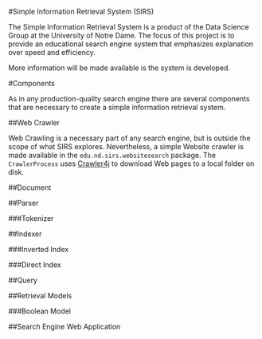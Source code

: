 #Simple Information Retrieval System (SIRS)

The Simple Information Retrieval System is a product of the Data Science Group at the University of Notre Dame. The focus of this project is to provide an educational search engine system that emphasizes explanation over speed and efficiency.

More information will be made available is the system is developed.

#Components

As in any production-quality search engine there are several components that are necessary to create a simple information retrieval system.

##Web Crawler

Web Crawling is a necessary part of any search engine, but is outside the scope of what SIRS explores. Nevertheless, a simple Website crawler is made available in the `edu.nd.sirs.websitesearch` package. The `CrawlerProcess` uses [Crawler4j](https://code.google.com/p/crawler4j/) to download Web pages to a local folder on disk.

##Document

##Parser

###Tokenizer

##Indexer

###Inverted Index

###Direct Index

##Query

##Retrieval Models

###Boolean Model

##Search Engine Web Application




